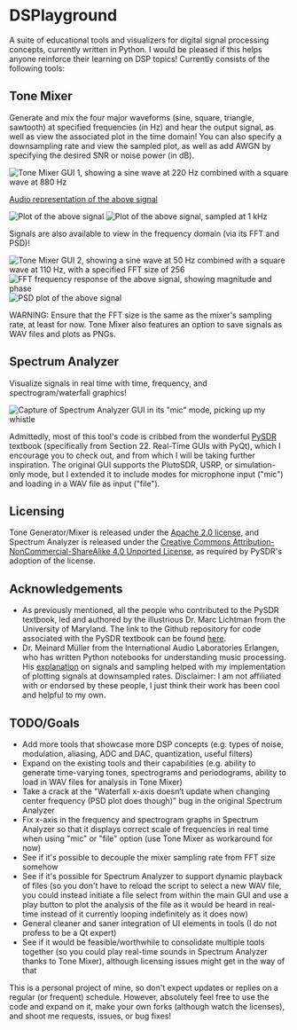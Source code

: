 # DSPlayground
A suite of educational tools and visualizers for digital signal processing concepts, currently written in Python. I would be pleased if this helps anyone reinforce their learning on DSP topics! Currently consists of the following tools:

## Tone Mixer
Generate and mix the four major waveforms (sine, square, triangle, sawtooth) at specified frequencies (in Hz) and hear the output signal, as well as view the associated plot in the time domain! You can also specify a downsampling rate and view the sampled plot, as well as add AWGN by specifying the desired SNR or noise power (in dB). 

![Tone Mixer GUI 1, showing a sine wave at 220 Hz combined with a square wave at 880 Hz](![tone_mixer_GUI_1](https://github.com/user-attachments/assets/59c07762-e451-426e-abf0-0e26a8c7a5ba)
)

[Audio representation of the above signal](https://github.com/user-attachments/assets/9f980f53-a249-4caa-b1ec-239b7c544385)

![Plot of the above signal](https://github.com/user-attachments/assets/9829d15f-2b20-4afb-bfed-07780b04f7f1)
![Plot of the above signal, sampled at 1 kHz](https://github.com/user-attachments/assets/71ebd112-f5ce-431e-86ea-1c190ee1b970)

Signals are also available to view in the frequency domain (via its FFT and PSD)!

![Tone Mixer GUI 2, showing a sine wave at 50 Hz combined with a square wave at 110 Hz, with a specified FFT size of 256](![tone_mixer_GUI_2](https://github.com/user-attachments/assets/8f86e476-072a-4714-81cc-6941c4cf1378)
)
![FFT frequency response of the above signal, showing magnitude and phase](https://github.com/user-attachments/assets/a3cdfc52-4faa-4785-a06f-1cc0da2ccb4d)
![PSD plot of the above signal](https://github.com/user-attachments/assets/42726aa5-d297-4b25-8393-ee3e90de579a)

WARNING: Ensure that the FFT size is the same as the mixer's sampling rate, at least for now. 
Tone Mixer also features an option to save signals as WAV files and plots as PNGs.

## Spectrum Analyzer
Visualize signals in real time with time, frequency, and spectrogram/waterfall graphics!  

![Capture of Spectrum Analyzer GUI in its "mic" mode, picking up my whistle](https://github.com/user-attachments/assets/2750c4be-9d14-45ad-ad38-100fe7c5bae2)

Admittedly, most of this tool's code is cribbed from the wonderful [PySDR](https://pysdr.org/) textbook (specifically from Section 22. Real-Time GUIs with PyQt), which I encourage you to check out, and from which I will be taking further inspiration. The original GUI supports the PlutoSDR, USRP, or simulation-only mode, but I extended it to include modes for microphone input ("mic") and loading in a WAV file as input ("file").

## Licensing
Tone Generator/Mixer is released under the [Apache 2.0 license](https://www.apache.org/licenses/LICENSE-2.0), and Spectrum Analyzer is released under the [Creative Commons Attribution-NonCommercial-ShareAlike 4.0 Unported License](https://creativecommons.org/licenses/by-nc-sa/4.0/), as required by PySDR's adoption of the license.

## Acknowledgements
* As previously mentioned, all the people who contributed to the PySDR textbook, led and authored by the illustrious Dr. Marc Lichtman from the University of Maryland. The link to the Github repository for code associated with the PySDR textbook can be found [here](https://github.com/777arc/PySDR).
* Dr. Meinard Müller from the International Audio Laboratories Erlangen, who has written Python notebooks for understanding music processing. His [explanation](https://www.audiolabs-erlangen.de/resources/MIR/FMP/C0/C0.html) on signals and sampling helped with my implementation of plotting signals at downsampled rates.
Disclaimer: I am not affiliated with or endorsed by these people, I just think their work has been cool and helpful to my own.

## TODO/Goals
* Add more tools that showcase more DSP concepts (e.g. types of noise, modulation, aliasing, ADC and DAC, quantization, useful filters)
* Expand on the existing tools and their capabilities (e.g. ability to generate time-varying tones, spectrograms and periodograms, ability to load in WAV files for analysis in Tone Mixer)
* Take a crack at the "Waterfall x-axis doesn’t update when changing center frequency (PSD plot does though)" bug in the original Spectrum Analyzer
* Fix x-axis in the frequency and spectrogram graphs in Spectrum Analyzer so that it displays correct scale of frequencies in real time when using "mic" or "file" option (use Tone Mixer as workaround for now)
* See if it's possible to decouple the mixer sampling rate from FFT size somehow
* See if it's possible for Spectrum Analyzer to support dynamic playback of files (so you don't have to reload the script to select a new WAV file, you could instead initiate a file select from within the main GUI and use a play button to plot the analysis of the file as it would be heard in real-time instead of it currently looping indefinitely as it does now) 
* General cleaner and saner integration of UI elements in tools (I do not profess to be a Qt expert)
* See if it would be feasible/worthwhile to consolidate multiple tools together (so you could play real-time sounds in Spectrum Analyzer thanks to Tone Mixer), although licensing issues might get in the way of that

This is a personal project of mine, so don't expect updates or replies on a regular (or frequent) schedule. However, absolutely feel free to use the code and expand on it, make your own forks (although watch the licenses), and shoot me requests, issues, or bug fixes!
